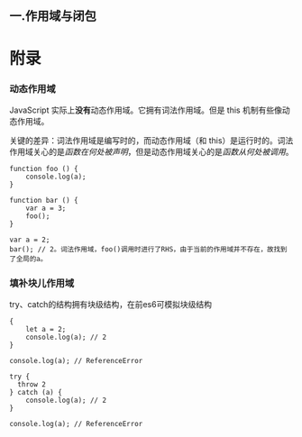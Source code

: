 ## 一.作用域与闭包
# 附录
### 动态作用域
JavaScript 实际上**没有**动态作用域。它拥有词法作用域。但是 this 机制有些像动态作用域。

关键的差异：词法作用域是编写时的，而动态作用域（和 this）是运行时的。词法作用域关心的是*函数在何处被声明*，但是动态作用域关心的是*函数从何处被调用*。
```
function foo () {
	console.log(a);
}

function bar () {
	var a = 3;
	foo();
}

var a = 2;
bar(); // 2。词法作用域，foo()调用时进行了RHS，由于当前的作用域并不存在，故找到了全局的a。
```

### 填补块儿作用域
try、catch的结构拥有块级结构，在前es6可模拟块级结构
```
{
	let a = 2;
	console.log(a); // 2
}

console.log(a); // ReferenceError
```
```
try {
  throw 2
} catch (a) {
	console.log(a); // 2
}

console.log(a); // ReferenceError
```
